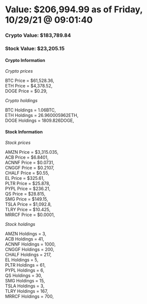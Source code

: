 # Value: $206,994.99 as of Friday, 10/29/21 @ 09:01:40 

### Crypto Value: $183,789.84

### Stock Value: $23,205.15

#### Crypto Information 
*Crypto prices* 

BTC Price = $61,528.36,  
ETH Price = $4,378.52,  
DOGE Price = $0.29,  


*Crypto holdings* 

BTC Holdings = 1.06BTC,  
ETH Holdings = 26.960005962ETH,  
DOGE Holdings = 1809.826DOGE,  


#### Stock Information 

*Stock prices* 

AMZN Price = $3,315.035,  
ACB Price = $6.8401,  
ACNNF Price = $0.0731,  
CNGGF Price = $0.2107,  
CHALF Price = $0.55,  
EL Price = $325.61,  
PLTR Price = $25.878,  
PYPL Price = $236.21,  
QS Price = $28.815,  
SMG Price = $149.15,  
TSLA Price = $1,092.8,  
TLRY Price = $10.425,  
MRRCF Price = $0.0001,  


*Stock holdings* 

AMZN Holdings = 3,  
ACB Holdings = 41,  
ACNNF Holdings = 1000,  
CNGGF Holdings = 200,  
CHALF Holdings = 217,  
EL Holdings = 5,  
PLTR Holdings = 61,  
PYPL Holdings = 6,  
QS Holdings = 30,  
SMG Holdings = 15,  
TSLA Holdings = 3,  
TLRY Holdings = 167,  
MRRCF Holdings = 700,  


